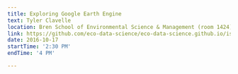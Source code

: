 ```yaml
---
title: Exploring Google Earth Engine
text: Tyler Clavelle
location: Bren School of Environmental Science & Management (room 1424)
link: https://github.com/eco-data-science/eco-data-science.github.io/issues/16
date: 2016-10-17
startTime: '2:30 PM'
endTime: '4 PM'

---
```

